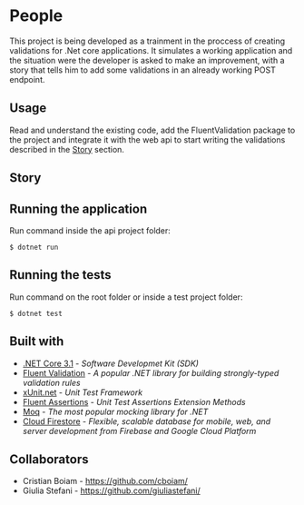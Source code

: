 # People

This project is being developed as a trainment in the proccess of creating validations for .Net core applications. It simulates a working application and the situation were the developer is asked to make an improvement, with a story that tells him to add some validations in an already working POST endpoint.

## Usage

Read and understand the existing code, add the FluentValidation package to the project and integrate it with the web api to start writing the validations described in the [Story](#Story) section.

## Story

## Running the application

Run command inside the api project folder:

```
$ dotnet run
```

## Running the tests

Run command on the root folder or inside a test project folder:

```
$ dotnet test
```

## Built with

- [.NET Core 3.1](https://dotnet.microsoft.com/download/dotnet-core/3.1) - _Software Developmet Kit (SDK)_
- [Fluent Validation](https://fluentvalidation.net/) - _A popular .NET library for building strongly-typed validation rules_
- [xUnit.net](https://xunit.net/) - _Unit Test Framework_
- [Fluent Assertions](https://fluentassertions.com/) - _Unit Test Assertions Extension Methods_
- [Moq](https://github.com/moq/moq4) - _The most popular mocking library for .NET_
- [Cloud Firestore](https://googleapis.github.io/google-cloud-dotnet/docs/Google.Cloud.Firestore/) - _Flexible, scalable database for mobile, web, and server development from Firebase and Google Cloud Platform_

## Collaborators

- Cristian Boiam - https://github.com/cboiam/
- Giulia Stefani - https://github.com/giuliastefani/
